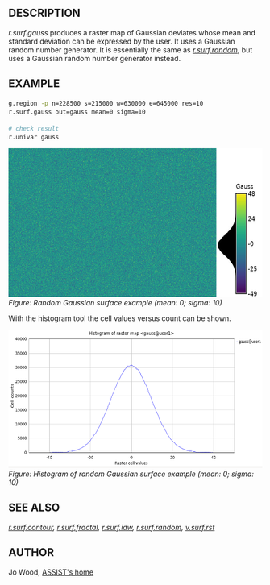 ## DESCRIPTION

*r.surf.gauss* produces a raster map of Gaussian deviates whose mean and
standard deviation can be expressed by the user. It uses a Gaussian
random number generator. It is essentially the same as
*[r.surf.random](r.surf.random.md)*, but uses a Gaussian random number
generator instead.

## EXAMPLE

```sh
g.region -p n=228500 s=215000 w=630000 e=645000 res=10
r.surf.gauss out=gauss mean=0 sigma=10

# check result
r.univar gauss
```

[<img src="r_surf_gauss.jpg" data-border="0" width="600" height="295"
alt="r.surf.gauss example (mean: 0; sigma: 10)" />](r_surf_gauss.jpg)  
*Figure: Random Gaussian surface example (mean: 0; sigma: 10)*

With the histogram tool the cell values versus count can be shown.

[<img src="r_surf_gauss_hist.png" data-border="0" width="600"
height="275"
alt="r.surf.gauss example histogram (mean: 0; sigma: 10)" />](r_surf_gauss_hist.png)  
*Figure: Histogram of random Gaussian surface example (mean: 0; sigma:
10)*

## SEE ALSO

*[r.surf.contour](r.surf.contour.md),
[r.surf.fractal](r.surf.fractal.md), [r.surf.idw](r.surf.idw.md),
[r.surf.random](r.surf.random.md), [v.surf.rst](v.surf.rst.md)*

## AUTHOR

Jo Wood, [ASSIST's
home](https://web.archive.org/web/20070707015520/http://www.le.ac.uk/assist/index.html)
